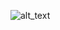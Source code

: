 
![alt_text](https://github.com/shinara03/Overnote/tree/master/app/assets/images/readMe/overnote.png)